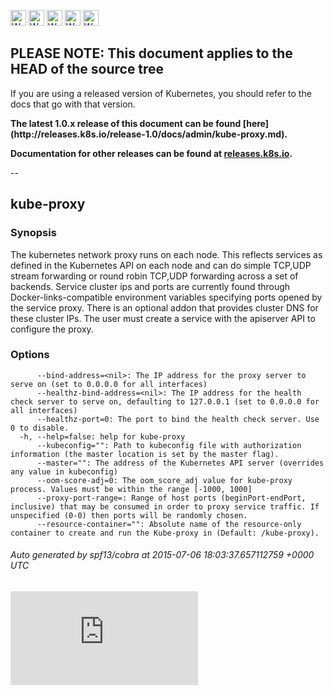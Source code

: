 <!-- BEGIN MUNGE: UNVERSIONED_WARNING -->

<!-- BEGIN STRIP_FOR_RELEASE -->

<img src="http://kubernetes.io/img/warning.png" alt="WARNING"
     width="25" height="25">
<img src="http://kubernetes.io/img/warning.png" alt="WARNING"
     width="25" height="25">
<img src="http://kubernetes.io/img/warning.png" alt="WARNING"
     width="25" height="25">
<img src="http://kubernetes.io/img/warning.png" alt="WARNING"
     width="25" height="25">
<img src="http://kubernetes.io/img/warning.png" alt="WARNING"
     width="25" height="25">

<h2>PLEASE NOTE: This document applies to the HEAD of the source tree</h2>

If you are using a released version of Kubernetes, you should
refer to the docs that go with that version.

<strong>
The latest 1.0.x release of this document can be found
[here](http://releases.k8s.io/release-1.0/docs/admin/kube-proxy.md).

Documentation for other releases can be found at
[releases.k8s.io](http://releases.k8s.io).
</strong>

--

<!-- END STRIP_FOR_RELEASE -->

<!-- END MUNGE: UNVERSIONED_WARNING -->

## kube-proxy



### Synopsis


The kubernetes network proxy runs on each node. This
reflects services as defined in the Kubernetes API on each node and can do simple
TCP,UDP stream forwarding or round robin TCP,UDP forwarding across a set of backends.
Service cluster ips and ports are currently found through Docker-links-compatible
environment variables specifying ports opened by the service proxy. There is an optional
addon that provides cluster DNS for these cluster IPs. The user must create a service
with the apiserver API to configure the proxy.


### Options

```
      --bind-address=<nil>: The IP address for the proxy server to serve on (set to 0.0.0.0 for all interfaces)
      --healthz-bind-address=<nil>: The IP address for the health check server to serve on, defaulting to 127.0.0.1 (set to 0.0.0.0 for all interfaces)
      --healthz-port=0: The port to bind the health check server. Use 0 to disable.
  -h, --help=false: help for kube-proxy
      --kubeconfig="": Path to kubeconfig file with authorization information (the master location is set by the master flag).
      --master="": The address of the Kubernetes API server (overrides any value in kubeconfig)
      --oom-score-adj=0: The oom_score_adj value for kube-proxy process. Values must be within the range [-1000, 1000]
      --proxy-port-range=: Range of host ports (beginPort-endPort, inclusive) that may be consumed in order to proxy service traffic. If unspecified (0-0) then ports will be randomly chosen.
      --resource-container="": Absolute name of the resource-only container to create and run the Kube-proxy in (Default: /kube-proxy).
```

###### Auto generated by spf13/cobra at 2015-07-06 18:03:37.657112759 +0000 UTC


<!-- BEGIN MUNGE: GENERATED_ANALYTICS -->
[![Analytics](https://kubernetes-site.appspot.com/UA-36037335-10/GitHub/docs/admin/kube-proxy.md?pixel)]()
<!-- END MUNGE: GENERATED_ANALYTICS -->
